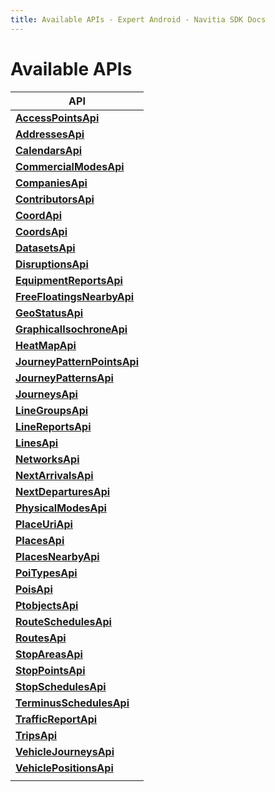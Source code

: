 ```yaml
---
title: Available APIs - Expert Android - Navitia SDK Docs
---
```


# Available APIs

| API |
| --- |
|[**AccessPointsApi**](api/AccessPointsApi.md) |  
|[**AddressesApi**](api/AddressesApi.md) |  
|[**CalendarsApi**](api/CalendarsApi.md) |  
|[**CommercialModesApi**](api/CommercialModesApi.md) |  
|[**CompaniesApi**](api/CompaniesApi.md) |  
|[**ContributorsApi**](api/ContributorsApi.md) |  
|[**CoordApi**](api/CoordApi.md) |  
|[**CoordsApi**](api/CoordsApi.md) |  
|[**DatasetsApi**](api/DatasetsApi.md) |  
|[**DisruptionsApi**](api/DisruptionsApi.md) |  
|[**EquipmentReportsApi**](api/EquipmentReportsApi.md) |  
|[**FreeFloatingsNearbyApi**](api/FreeFloatingsNearbyApi.md) |  
|[**GeoStatusApi**](api/GeoStatusApi.md) |  
|[**GraphicalIsochroneApi**](api/GraphicalIsochroneApi.md) |  
|[**HeatMapApi**](api/HeatMapApi.md) |  
|[**JourneyPatternPointsApi**](api/JourneyPatternPointsApi.md) |  
|[**JourneyPatternsApi**](api/JourneyPatternsApi.md) |  
|[**JourneysApi**](api/JourneysApi.md) |  
|[**LineGroupsApi**](api/LineGroupsApi.md) |  
|[**LineReportsApi**](api/LineReportsApi.md) |  
|[**LinesApi**](api/LinesApi.md) |  
|[**NetworksApi**](api/NetworksApi.md) |  
|[**NextArrivalsApi**](api/NextArrivalsApi.md) |  
|[**NextDeparturesApi**](api/NextDeparturesApi.md) |  
|[**PhysicalModesApi**](api/PhysicalModesApi.md) |  
|[**PlaceUriApi**](api/PlaceUriApi.md) |  
|[**PlacesApi**](api/PlacesApi.md) |  
|[**PlacesNearbyApi**](api/PlacesNearbyApi.md) |  
|[**PoiTypesApi**](api/PoiTypesApi.md) |  
|[**PoisApi**](api/PoisApi.md) |  
|[**PtobjectsApi**](api/PtobjectsApi.md) |  
|[**RouteSchedulesApi**](api/RouteSchedulesApi.md) |  
|[**RoutesApi**](api/RoutesApi.md) |  
|[**StopAreasApi**](api/StopAreasApi.md) |  
|[**StopPointsApi**](api/StopPointsApi.md) |  
|[**StopSchedulesApi**](api/StopSchedulesApi.md) |  
|[**TerminusSchedulesApi**](api/TerminusSchedulesApi.md) |  
|[**TrafficReportApi**](api/TrafficReportApi.md) |  
|[**TripsApi**](api/TripsApi.md) |  
|[**VehicleJourneysApi**](api/VehicleJourneysApi.md) |  
|[**VehiclePositionsApi**](api/VehiclePositionsApi.md) |  
| |
